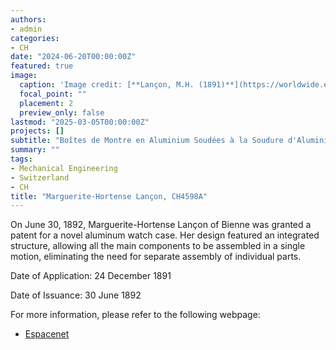 ```yaml
---
authors:
- admin
categories:
- CH
date: "2024-06-20T00:00:00Z"
featured: true
image:
  caption: 'Image credit: [**Lançon, M.H. (1891)**](https://worldwide.espacenet.com/patent/search/family/004187493/publication/CH4598A?q=pn%3DCH4598A)'
  focal_point: ""
  placement: 2
  preview_only: false
lastmod: "2025-03-05T00:00:00Z"
projects: []
subtitle: "Boîtes de Montre en Aluminium Soudées à la Soudure d'Aluminium."
summary: ""
tags:
- Mechanical Engineering
- Switzerland
- CH
title: "Marguerite-Hortense Lançon, CH4598A"
---
```

On June 30, 1892, Marguerite-Hortense Lançon of Bienne was granted a patent for a novel aluminum watch case. Her design featured an integrated structure, allowing all the main components to be assembled in a single motion, eliminating the need for separate assembly of individual parts.

Date of Application: 24 December 1891

Date of Issuance: 30 June 1892

For more information, please refer to the following webpage: 

- [Espacenet](https://worldwide.espacenet.com/patent/search/family/004187493/publication/CH4598A?q=pn%3DCH4598A)